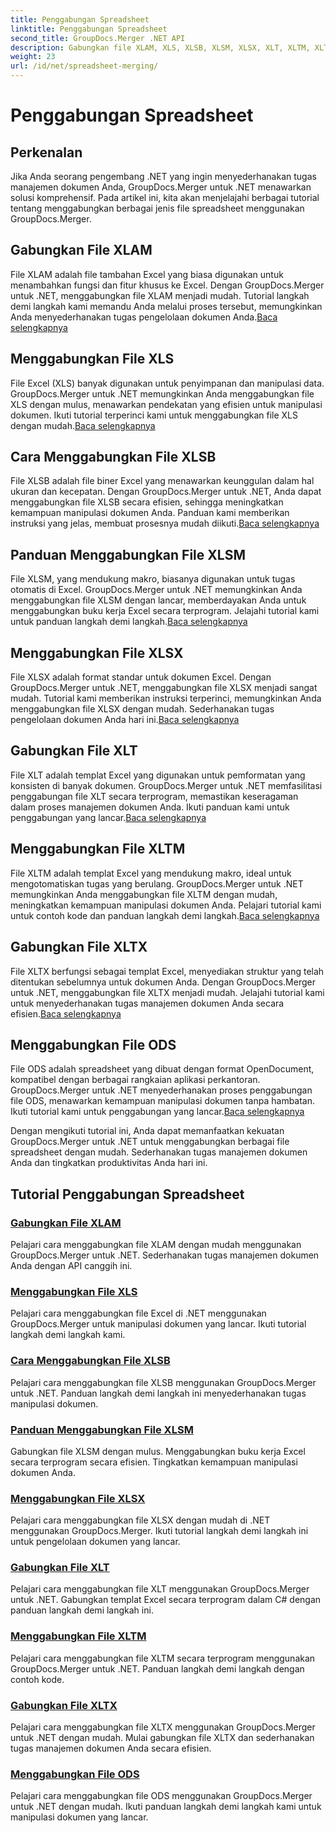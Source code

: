 ```yaml
---
title: Penggabungan Spreadsheet
linktitle: Penggabungan Spreadsheet
second_title: GroupDocs.Merger .NET API
description: Gabungkan file XLAM, XLS, XLSB, XLSM, XLSX, XLT, XLTM, XLTX, dan ODS dengan mudah di .NET menggunakan GroupDocs.Merger. Sederhanakan tugas manajemen dokumen.
weight: 23
url: /id/net/spreadsheet-merging/
---
```


# Penggabungan Spreadsheet


## Perkenalan

Jika Anda seorang pengembang .NET yang ingin menyederhanakan tugas manajemen dokumen Anda, GroupDocs.Merger untuk .NET menawarkan solusi komprehensif. Pada artikel ini, kita akan menjelajahi berbagai tutorial tentang menggabungkan berbagai jenis file spreadsheet menggunakan GroupDocs.Merger.

## Gabungkan File XLAM
 File XLAM adalah file tambahan Excel yang biasa digunakan untuk menambahkan fungsi dan fitur khusus ke Excel. Dengan GroupDocs.Merger untuk .NET, menggabungkan file XLAM menjadi mudah. Tutorial langkah demi langkah kami memandu Anda melalui proses tersebut, memungkinkan Anda menyederhanakan tugas pengelolaan dokumen Anda.[Baca selengkapnya](./merge-xlam-files/)

## Menggabungkan File XLS
File Excel (XLS) banyak digunakan untuk penyimpanan dan manipulasi data. GroupDocs.Merger untuk .NET memungkinkan Anda menggabungkan file XLS dengan mulus, menawarkan pendekatan yang efisien untuk manipulasi dokumen. Ikuti tutorial terperinci kami untuk menggabungkan file XLS dengan mudah.[Baca selengkapnya](./merging-xls-files/)

## Cara Menggabungkan File XLSB
 File XLSB adalah file biner Excel yang menawarkan keunggulan dalam hal ukuran dan kecepatan. Dengan GroupDocs.Merger untuk .NET, Anda dapat menggabungkan file XLSB secara efisien, sehingga meningkatkan kemampuan manipulasi dokumen Anda. Panduan kami memberikan instruksi yang jelas, membuat prosesnya mudah diikuti.[Baca selengkapnya](./how-to-merge-xlsb-files/)

## Panduan Menggabungkan File XLSM
 File XLSM, yang mendukung makro, biasanya digunakan untuk tugas otomatis di Excel. GroupDocs.Merger untuk .NET memungkinkan Anda menggabungkan file XLSM dengan lancar, memberdayakan Anda untuk menggabungkan buku kerja Excel secara terprogram. Jelajahi tutorial kami untuk panduan langkah demi langkah.[Baca selengkapnya](./guide-merging-xlsm-files/)

## Menggabungkan File XLSX
File XLSX adalah format standar untuk dokumen Excel. Dengan GroupDocs.Merger untuk .NET, menggabungkan file XLSX menjadi sangat mudah. Tutorial kami memberikan instruksi terperinci, memungkinkan Anda menggabungkan file XLSX dengan mudah. Sederhanakan tugas pengelolaan dokumen Anda hari ini.[Baca selengkapnya](./merging-xlsx-files/)

## Gabungkan File XLT
 File XLT adalah templat Excel yang digunakan untuk pemformatan yang konsisten di banyak dokumen. GroupDocs.Merger untuk .NET memfasilitasi penggabungan file XLT secara terprogram, memastikan keseragaman dalam proses manajemen dokumen Anda. Ikuti panduan kami untuk penggabungan yang lancar.[Baca selengkapnya](./merge-xlt-files/)

## Menggabungkan File XLTM
 File XLTM adalah templat Excel yang mendukung makro, ideal untuk mengotomatiskan tugas yang berulang. GroupDocs.Merger untuk .NET memungkinkan Anda menggabungkan file XLTM dengan mudah, meningkatkan kemampuan manipulasi dokumen Anda. Pelajari tutorial kami untuk contoh kode dan panduan langkah demi langkah.[Baca selengkapnya](./merging-xltm-files/)

## Gabungkan File XLTX
File XLTX berfungsi sebagai templat Excel, menyediakan struktur yang telah ditentukan sebelumnya untuk dokumen Anda. Dengan GroupDocs.Merger untuk .NET, menggabungkan file XLTX menjadi mudah. Jelajahi tutorial kami untuk menyederhanakan tugas manajemen dokumen Anda secara efisien.[Baca selengkapnya](./merge-xltx-files/)

## Menggabungkan File ODS
 File ODS adalah spreadsheet yang dibuat dengan format OpenDocument, kompatibel dengan berbagai rangkaian aplikasi perkantoran. GroupDocs.Merger untuk .NET menyederhanakan proses penggabungan file ODS, menawarkan kemampuan manipulasi dokumen tanpa hambatan. Ikuti tutorial kami untuk penggabungan yang lancar.[Baca selengkapnya](./merging-ods-files/)

Dengan mengikuti tutorial ini, Anda dapat memanfaatkan kekuatan GroupDocs.Merger untuk .NET untuk menggabungkan berbagai file spreadsheet dengan mudah. Sederhanakan tugas manajemen dokumen Anda dan tingkatkan produktivitas Anda hari ini.
## Tutorial Penggabungan Spreadsheet
### [Gabungkan File XLAM](./merge-xlam-files/)
Pelajari cara menggabungkan file XLAM dengan mudah menggunakan GroupDocs.Merger untuk .NET. Sederhanakan tugas manajemen dokumen Anda dengan API canggih ini.
### [Menggabungkan File XLS](./merging-xls-files/)
Pelajari cara menggabungkan file Excel di .NET menggunakan GroupDocs.Merger untuk manipulasi dokumen yang lancar. Ikuti tutorial langkah demi langkah kami.
### [Cara Menggabungkan File XLSB](./how-to-merge-xlsb-files/)
Pelajari cara menggabungkan file XLSB menggunakan GroupDocs.Merger untuk .NET. Panduan langkah demi langkah ini menyederhanakan tugas manipulasi dokumen.
### [Panduan Menggabungkan File XLSM](./guide-merging-xlsm-files/)
Gabungkan file XLSM dengan mulus. Menggabungkan buku kerja Excel secara terprogram secara efisien. Tingkatkan kemampuan manipulasi dokumen Anda.
### [Menggabungkan File XLSX](./merging-xlsx-files/)
Pelajari cara menggabungkan file XLSX dengan mudah di .NET menggunakan GroupDocs.Merger. Ikuti tutorial langkah demi langkah ini untuk pengelolaan dokumen yang lancar.
### [Gabungkan File XLT](./merge-xlt-files/)
Pelajari cara menggabungkan file XLT menggunakan GroupDocs.Merger untuk .NET. Gabungkan templat Excel secara terprogram dalam C# dengan panduan langkah demi langkah ini.
### [Menggabungkan File XLTM](./merging-xltm-files/)
Pelajari cara menggabungkan file XLTM secara terprogram menggunakan GroupDocs.Merger untuk .NET. Panduan langkah demi langkah dengan contoh kode.
### [Gabungkan File XLTX](./merge-xltx-files/)
Pelajari cara menggabungkan file XLTX menggunakan GroupDocs.Merger untuk .NET dengan mudah. Mulai gabungkan file XLTX dan sederhanakan tugas manajemen dokumen Anda secara efisien.
### [Menggabungkan File ODS](./merging-ods-files/)
Pelajari cara menggabungkan file ODS menggunakan GroupDocs.Merger untuk .NET dengan mudah. Ikuti panduan langkah demi langkah kami untuk manipulasi dokumen yang lancar.
